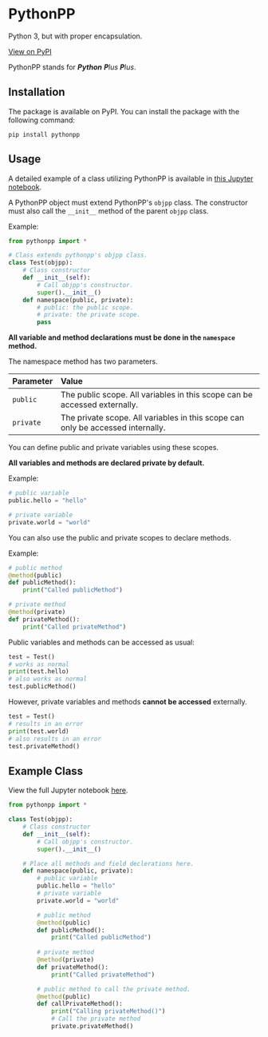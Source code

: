 # PythonPP
Python 3, but with proper encapsulation.

[View on PyPI](https://pypi.org/project/pythonpp/)

PythonPP stands for ***Python** **P**lus **P**lus*.

## Installation
The package is available on PyPI.
You can install the package with the following command:
```shell
pip install pythonpp
```

## Usage
A detailed example of a class utilizing PythonPP is available in
[this Jupyter notebook](https://github.com/r2dev2bb8/PythonPP/blob/master/examples/example.ipynb).

A PythonPP object must extend PythonPP's `objpp` class. The constructor must also call the `__init__` method of the parent `objpp` class.


Example:
```python
from pythonpp import *

# Class extends pythonpp's objpp class.
class Test(objpp):
    # Class constructor
    def __init__(self):
        # Call objpp's constructor.
        super().__init__()
    def namespace(public, private):
        # public: the public scope.
        # private: the private scope.
        pass
```

**All variable and method declarations must be done in the `namespace` method.**

 The namespace method has two parameters.

| Parameter | Value |
|:----------|:------|
| `public`  | The public scope. All variables in this scope can be accessed externally.
| `private` | The private scope. All variables in this scope can only be accessed internally. |

You can define public and private variables using these scopes.

**All variables and methods are declared private by default.**

Example:
```python
# public variable
public.hello = "hello"

# private variable
private.world = "world"
```

You can also use the public and private scopes to declare methods.

Example:
```python
# public method
@method(public)
def publicMethod():
    print("Called publicMethod")

# private method
@method(private)
def privateMethod():
    print("Called privateMethod")
```

Public variables and methods can be accessed as usual:

```python
test = Test()
# works as normal
print(test.hello)
# also works as normal
test.publicMethod()
```

However, private variables and methods **cannot be accessed** externally.

```python
test = Test()
# results in an error
print(test.world)
# also results in an error
test.privateMethod()
```

## Example Class
View the full Jupyter notebook [here](https://github.com/r2dev2bb8/PythonPP/blob/master/examples/example.ipynb).

```python
from pythonpp import *

class Test(objpp):
    # Class constructor
    def __init__(self):
        # Call objpp's constructor.
        super().__init__()

    # Place all methods and field declerations here.
    def namespace(public, private):
        # public variable
        public.hello = "hello"
        # private variable
        private.world = "world"

        # public method
        @method(public)
        def publicMethod():
            print("Called publicMethod")
        
        # private method
        @method(private)
        def privateMethod():
            print("Called privateMethod")

        # public method to call the private method.
        @method(public)
        def callPrivateMethod():
            print("Calling privateMethod()")
            # Call the private method
            private.privateMethod()
```